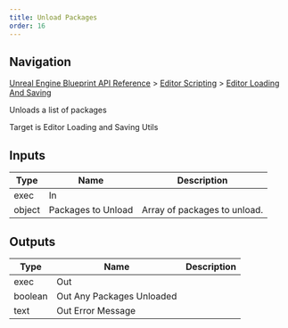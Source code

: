 ```yaml
---
title: Unload Packages
order: 16
---
```

## Navigation

[Unreal Engine Blueprint API Reference](https://dev.epicgames.com/documentation/en-us/unreal-engine/BlueprintAPI) > [Editor Scripting](https://dev.epicgames.com/documentation/en-us/unreal-engine/BlueprintAPI/EditorScripting) > [Editor Loading And Saving](https://dev.epicgames.com/documentation/en-us/unreal-engine/BlueprintAPI/EditorScripting/EditorLoadingAndSaving)

Unloads a list of packages

Target is Editor Loading and Saving Utils

## Inputs

| Type | Name | Description |
| --- | --- | --- |
| exec | In |  |
| object | Packages to Unload | Array of packages to unload. |

## Outputs

| Type | Name | Description |
| --- | --- | --- |
| exec | Out |  |
| boolean | Out Any Packages Unloaded |  |
| text | Out Error Message |  |
